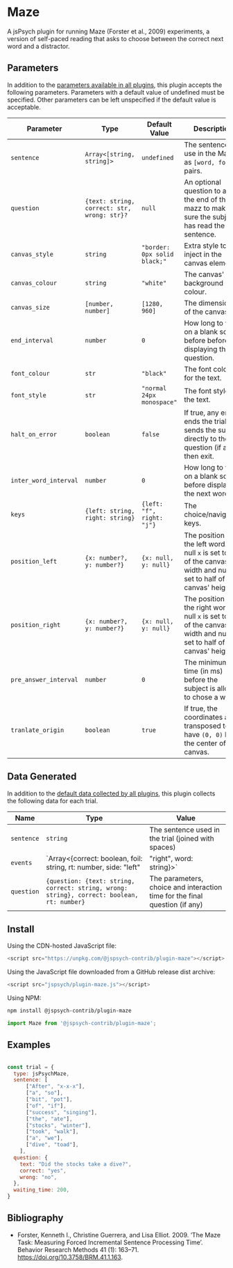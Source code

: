 Maze
====

A jsPsych plugin for running Maze (Forster et al., 2009) experiments, a version of self-paced
reading that asks to choose between the correct next word and a distractor.

## Parameters

In addition to the [parameters available in all
plugins](https://www.jspsych.org/latest/overview/plugins/#parameters-available-in-all-plugins), this
plugin accepts the following parameters. Parameters with a default value of undefined must be
specified. Other parameters can be left unspecified if the default value is acceptable.

| Parameter             | Type                                        | Default Value                | Description                                                                                                                      |
|-----------------------|---------------------------------------------|------------------------------|----------------------------------------------------------------------------------------------------------------------------------|
| `sentence`            | `Array<[string, string]>`                   | `undefined`                  | The sentence to use in the Maze, as `[word, foil]` pairs.                                                                        |
| `question`            | `{text: string, correct: str, wrong: str}?` | `null`                       | An optional question to ask at the end of the mazz to make sure the subject has read the sentence.                               |
| `canvas_style`        | `string`                                    | `"border: 0px solid black;"` | Extra style to inject in the canvas element.                                                                                     |
| `canvas_colour`       | `string`                                    | `"white"`                    | The canvas' background colour.                                                                                                   |
| `canvas_size`         | `[number, number]`                          | `[1280, 960]`                | The dimensions of the canvas.                                                                                                    |
| `end_interval`        | `number`                                    | `0`                          | How long to wait on a blank screen before before displaying the question.                                                        |
| `font_colour`         | `str`                                       | `"black"`                    | The font colour for the text.                                                                                                    |
| `font_style`          | `str`                                       | `"normal 24px monospace"`    | The font style for the text.                                                                                                     |
| `halt_on_error`       | `boolean`                                   | `false`                      | If true, any error ends the trial and sends the subject directly to the question (if any), then exit.                            |
| `inter_word_interval` | `number`                                    | `0`                          | How long to wait on a blank screen before displaying the next word.                                                              |
| `keys`                | `{left: string, right: string}`             | `{left: "f", right: "j"}`    | The choice/navigation keys.                                                                                                      |
| `position_left`       | `{x: number?, y: number?}`                  | `{x: null, y: null}`         | The position of the left word. A null `x` is set to 1/3 of the canvas' width and null `y` is set to half of the canvas' height.  |
| `position_right`      | `{x: number?, y: number?}`                  | `{x: null, y: null}`         | The position of the right word. A null `x` is set to 2/3 of the canvas' width and null `y` is set to half of the canvas' height. |
| `pre_answer_interval` | `number`                                    | `0`                          | The minimum time (in ms) before the subject is allowed to chose a word.                                                          |
| `tranlate_origin`     | `boolean`                                   | `true`                       | If true, the coordinates are transposed to have `(0, 0)` be the center of the canvas.                                            |

## Data Generated

In addition to the [default data collected by all
plugins](https://www.jspsych.org/latest/overview/plugins/#data-collected-by-all-plugins), this
plugin collects the following data for each trial.

| Name       | Type                                                                                        | Value                                                                       |
|------------|---------------------------------------------------------------------------------------------|-----------------------------------------------------------------------------|
| `sentence` | `string`                                                                                    | The sentence used in the trial (joined with spaces)                         |
| `events`   | `Array<{correct: boolean, foil: string, rt: number, side: "left" | "right", word: string}>` | The parameters, choice and interaction time for each word of the sentence   |
| `question` | `{question: {text: string, correct: string, wrong: string}, correct: boolean, rt: number}`  | The parameters, choice and interaction time for the final question (if any) |

## Install

Using the CDN-hosted JavaScript file:

```js
<script src="https://unpkg.com/@jspsych-contrib/plugin-maze"></script>
```

Using the JavaScript file downloaded from a GitHub release dist archive:

```js
<script src="jspsych/plugin-maze.js"></script>
```

Using NPM:

```bash
npm install @jspsych-contrib/plugin-maze
```

```js
import Maze from '@jspsych-contrib/plugin-maze';
```

## Examples

```javascript

const trial = {
  type: jsPsychMaze,
  sentence: [
      ["After", "x-x-x"],
      ["a", "so"],
      ["bit", "pot"],
      ["of", "if"],
      ["success", "singing"],
      ["the", "ate"],
      ["stocks", "winter"],
      ["took", "walk"],
      ["a", "we"],
      ["dive", "toad"],
    ],
  question: {
    text: "Did the stocks take a dive?",
    correct: "yes",
    wrong: "no",
  },
  waiting_time: 200,
}
```

## Bibliography

- Forster, Kenneth I., Christine Guerrera, and Lisa Elliot. 2009. ‘The Maze Task: Measuring Forced
  Incremental Sentence Processing Time’. Behavior Research Methods 41 (1): 163–71.
  <https://doi.org/10.3758/BRM.41.1.163>.
